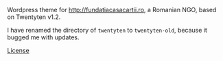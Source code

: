 Wordpress theme for http://fundatiacasacartii.ro, a Romanian NGO, based on Twentyten v1.2.

I have renamed the directory of `twentyten` to `twentyten-old`, because it bugged me with updates.

[License](http://wordpress.org/about/gpl/)
